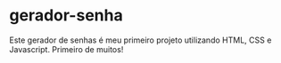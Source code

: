 # gerador-senha
Este gerador de senhas é meu primeiro projeto utilizando HTML, CSS e Javascript. Primeiro de muitos!
